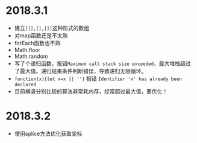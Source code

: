 # 2018.3.1
* 建立`[[],[],[]]`这种形式的数组
* 对map函数还是不太熟
* forEach函数也不熟
* Math.floor
* Math.random
* 写了个递归函数，报错`Maximum call stack size exceeded`，最大堆栈超过了最大值。递归结束条件判断错误，导致递归无限循环。
* `function(x){let x=x || ''}` 报错 `Identifier 'x' has already been declared`
* 目前横竖分别比较的算法非常耗内存，经常超过最大值，要优化！

# 2018.3.2
* 使用splice方法优化获取坐标
